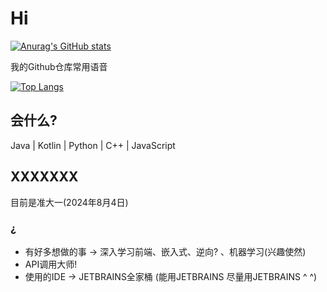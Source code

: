 # Hi    
 [![Anurag's GitHub stats](https://github-readme-stats.vercel.app/api?username=luorenmu)](https://github.com/anuraghazra/github-readme-stats)      




我的Github仓库常用语音         
                                   
 [![Top Langs](https://github-readme-stats.vercel.app/api/top-langs/?username=luorenmu)](https://github.com/anuraghazra/github-readme-stats)    

## 会什么?
Java | Kotlin | Python | C++ | JavaScript     

## XXXXXXX
目前是准大一(2024年8月4日)        


### ¿
- 有好多想做的事 -> 深入学习前端、嵌入式、逆向? 、机器学习(兴趣使然)
- API调用大师!
- 使用的IDE -> JETBRAINS全家桶 (能用JETBRAINS 尽量用JETBRAINS ^ ^)
  


  



